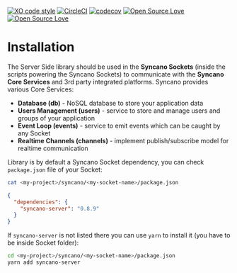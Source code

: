 [![XO code style](https://img.shields.io/badge/code_style-XO-5ed9c7.svg)](https://github.com/sindresorhus/xo)   [![CircleCI](https://circleci.com/gh/Syncano/syncano-server-js/tree/devel.svg?style=shield&circle-token=0340c11444db6f3dc227cf310f4d8ff1bd90dee8)](https://circleci.com/gh/Syncano/syncano-server-js/tree/devel)
[![codecov](https://codecov.io/gh/Syncano/syncano-server-js/branch/devel/graph/badge.svg)](https://codecov.io/gh/Syncano/syncano-server-js)
[![Open Source Love](https://badges.frapsoft.com/os/v1/open-source.svg?v=102)](https://github.com/ellerbrock/open-source-badge/)
[![Open Source Love](https://badges.frapsoft.com/os/mit/mit.svg?v=102)](https://github.com/ellerbrock/open-source-badge/)



# Installation

The Server Side library should be used in the **Syncano Sockets** (inside the scripts powering the Syncano Sockets) to communicate with the **Syncano Core Services** and 3rd party integrated platforms. Syncano provides various Core Services:
- **Database (db)** - NoSQL database to store your application data
- **Users Management (users)** - service to store and manage users and groups of your application
- **Event Loop (events)** - service to emit events which can be caught by any Socket
- **Realtime Channels (channels)** - implement publish/subscribe model for realtime communication

Library is by default a Syncano Socket dependency, you can check `package.json` file of your Socket:

```sh
cat <my-project>/syncano/<my-socket-name>/package.json
```

```json
{
  "dependencies": {
    "syncano-server": "0.8.9"
  }
}
```

If `syncano-server` is not listed there you can use `yarn` to install it (you have to be inside Socket folder):
```sh
cd <my-project>/syncano/<my-socket-name>/package.json
yarn add syncano-server
```
